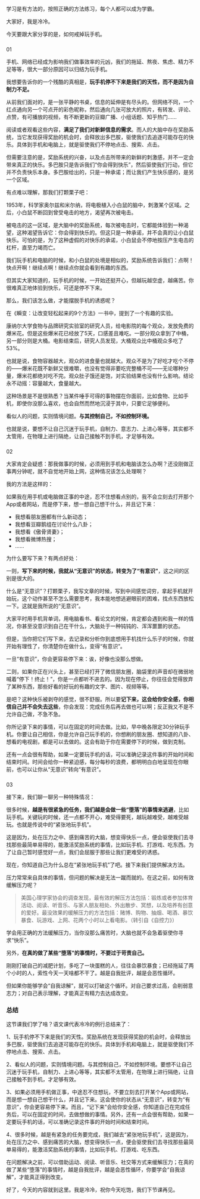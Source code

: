 学习是有方法的，按照正确的方法练习，每个人都可以成为学霸。

大家好，我是冷冷。

今天要跟大家分享的是，如何戒掉玩手机。

### 

01

手机、网络已经成为影响我们做事效率的元凶，我们的拖延、熬夜、焦虑、精力不足等等，很大一部分原因可以归结为玩手机。

我想要告诉你的一个残酷的真相是，**玩手机停不下来是我们的天性，而不是因为自制力不足。**

从前我们面对的，是一张平静的书桌，信息的延伸是有尽头的。但网络不同，一个红点通向另一个可点开的彩色昵称，然后通向几张可放大的照片，有转发、评论、点赞，有可播放的视频，有不断更新的豆瓣广播、小组话题、知乎热门……

阅读或者观看这些内容，**满足了我们对新鲜信息的需求**。而人的大脑中存在奖励系统，当它发现获得奖励的机会时，会释放出多巴胺，驱使我们去追逐可能存在的快乐。具体到手机和电脑上，就是驱使我们不停地点击、搜索、点击。

但需要注意的是，奖励系统的兴奋，以及点击所带来的新鲜的刺激感，并不一定会带来真正的快乐。多巴胺只是告诉我们“你会得到快乐”，然后驱使我们行动，但它并不负责快乐本身。多巴胺给出的，只是一种承诺；而让我们产生快乐感的，是另一个区域。

有点难以理解，那我们打颗栗子吧：

1953年，科学家奥尔兹和米尔纳，将电极植入小白鼠的脑中，刺激某个区域。之后，小白鼠不断回到曾受电击的地方，渴望再次被电击。

<!-- [[[read_end]]] -->

被电击的这一区域，是大脑中的奖励系统，每次被电击时，它都能体验到一种渴望，这种渴望告诉它：你会得到快乐的。但这只是一种承诺，并不会真的让小白鼠快乐。可怕的是，为了这种虚假的对快乐的承诺，小白鼠会不停地按压产生电击的杠杆，直至力竭而亡。

我们玩手机和电脑的时候，和小白鼠的处境是相似的，奖励系统告诉我们：点啊！快点开啊！继续点啊！继续点你就会看到有趣的东西。

但其实大家知道的，玩手机的时候，一开始还挺开心，但越玩越空虚，越痛苦。你很难真正地体验到快乐，可还是停不下来。

那么，我们该怎么做，才能摆脱手机的诱惑呢？

在《瞬变：让改变轻松起来的9个方法》一书中，提到了一个有趣的实验。

康纳尔大学食物与品牌研究实验室的研究人员，给电影院的每个观众，发放免费的爆米花。但是这些爆米花已经放了5天，口感差且难吃。一部分观众拿到了中桶，另一部分则是大桶。电影结束后，研究人员发现，大桶观众比中桶观众多吃了53\%。

也就是说，食物容器越大，观众的进食量也就越大。观众不是为了好吃才吃个不停的——爆米花既不新鲜又很难嚼，也没有觉得非要吃完整桶不可——无论哪种分量，爆米花都绝对吃不完。观众肚子饿还是饱，对实验结果也没有什么影响。结论永不动摇：容量越大，食量越大。

这种场景是不是很熟悉？当某件唾手可得的事物摆在你面前，比如食物、比如手机，即使你没那么喜欢，也会自然而然地沉浸于其中，只要它足够便利。

看似人的问题，实则情境问题。**与其控制自己，不如控制环境。**

也就是说，要想不让自己沉迷于玩手机，自制力、意志力、上进心等等，其实都不太管用，在物理上进行隔绝，让自己接触不到手机，才足够有效。

### 

02

大家肯定会疑惑：那我做事的时候，必须用到手机和电脑该怎么办啊？还没刚做正事两分钟呢，就不自觉地开始上网，这种情况该怎么处理啊？

我的方法是这样的：

如果我在用手机或电脑做正事的中途，忍不住想看点别的，我不会立刻去打开那个App或者网站，而是停下来，想一想自己想干什么，并且记下来：

* 我想看朋友圈都有什么新动态；
* 我想看豆瓣鹅组在讨论什么八卦；
* 我想看《傲骨贤妻》；
* 我想看微博热搜；
* ……

为什么要写下来？有两点好处：

一则，**写下来的时候，我就从“无意识”的状态，转变为了“有意识”**，这之间的区别是很大的。

什么是“无意识”？打颗栗子，我写文章的时候，写到中间感觉词穷，拿起手机就开始玩，这个动作甚至不怎么需要思考，我本能地想逃避眼前的困难，找点东西放松一下。这就是我所说的“无意识”。

大家平时用手机背单词，用电脑看书、看论文的时候，肯定都会遇到和我一样的情况，你甚至没意识到自己在干什么，大脑处于一种钝钝的、浑浑噩噩的状态。

但是，当你把它们写下来，去记录和分析你到底想用手机找什么乐子的时候，你就开始有理性了，你清楚你在做什么，变得“有意识”。

一旦“有意识”，你会更容易停下来：诶，好像也没那么想做。

二则，如果你正在兴头上，甚至已经打开了微信朋友圈，脑袋里的声音却在微弱地喊着“停下！终止！”，你是一点都听不进去的。因为现在停止，你往往会觉得放弃了某种东西，那些好看的好玩的有趣的文字、图片、视频等等。

是吧？这种快乐被剥夺的感觉，很不舒服。所以要**记下来，这会给你安全感，你相信自己并不会失去这些**，你会发现：完成任务后再去做也可以啊；反正我又不是不允许自己做，不急不急。

你所记录下来的事情，可以在固定的时间去做。比如，早中晚各限定30分钟玩手机。你要让自己相信，你是允许自己玩手机的，你想刷的朋友圈、想知道的八卦、想看的电视剧，都是可以去做的。这会有助于你在需要停下的时候，做到克制。

还有一点会很有帮助，如果一定要玩手机的话，可以准确记录这件事的开始时间和结束时间。时间会给你一种紧迫感，每分每秒的浪费，都明明白白地呈现在你眼前，也可以让你从“无意识”转向“有意识”。

### 

03

接下来，我们聊一聊另一种特殊情况：

很多时候，**越是有很紧急的任务，我们越是会做一些“堕落”的事情来逃避**，比如玩手机。关键玩的时候，还一点都不开心，难受得要死，越玩越难受，越难受越玩。也就是传说中的“紧张地玩手机”。

这是因为，处在压力之中、感到痛苦的大脑，想变得快乐一点，便会驱使我们去寻找那些最简单易得的，能激活奖励系统的事情，比如玩手机、打游戏、吃东西。为了让自己暂时感觉好一点，我们会屈服于那些让我们更难受的诱惑。

现在，你知道自己为什么总在“紧张地玩手机”了吧。接下来我们提供解决方法。

压力常常来自具体的事情，但问题的解决是无法一蹴而就的。在这之前，如何有效缓解压力呢？

> 美国心理学家协会的调查发现，最有效的解压方法包括：锻炼或者参加体育活动、阅读、听音乐、与家人朋友相处、外出散步、冥想，以及培养有创意的爱好。最没效果的缓解压力的方法包括：赌博、购物、抽烟、喝酒、暴饮暴食、玩游戏、上网、花两个小时以上看电影。（转引自《自控力》）

学会用正确的方法缓解压力，当你没那么痛苦时，大脑也就不会急着驱使你寻求“快乐”。

另外，**在真的做了某些“堕落”的事情时，不要过于苛责自己。**

刚刚打破自己的减肥计划，多吃了一块蛋糕的人，往往会暴饮暴食；已经拖延了两个小时的人，索性今天一天啥都不干了。越是自我批评，越是会恶性循环。

但如果你能够学会“自我谅解”，就可以打破这个循环。对自己要求过高，会削弱意志力；对自己表示理解，才能真正有精力去达成改变。

### 总结

这节课我们学了啥？语文课代表冷冷的例行总结来了：

1、玩手机停不下来是我们的天性。奖励系统在发现获得奖励的机会时，会释放出多巴胺，驱使我们去追逐可能存在的快乐。具体到手机和电脑上，就是驱使我们不停地点击、搜索、点击。

2、看似人的问题，实则情境问题。与其控制自己，不如控制环境。要想不让自己沉迷于玩手机，自制力、上进心等等，其实都不太管用，在物理上进行隔绝，让自己接触不到手机，才足够有效。

3、如果必须用手机做正事，中途忍不住想玩，不要立刻去打开某个App或网站，而是想一想自己想干什么，并且记下来。这会使你的状态从“无意识”，转变为“有意识”，你会更容易停下来。而且，“记下来”会给你安全感，你知道自己在完成任务后，可以在固定的时间，去做想做的事情。另外，还有一点会很有帮助，如果一定要玩手机的话，可以准确记录这件事的开始时间和结束时间。

4、很多时候，越是有紧急的任务要完成，我们越去“紧张地玩手机”，这是因为，处在压力之中、感到痛苦的大脑，想变得快乐一点，便会驱使我们去寻找那些最简单易得的，能激活奖励系统的事情，比如玩手机、打游戏、吃东西。

在问题解决之前，可以借助运动、阅读、听音乐、社交等方式来缓解压力；在真的做了某些“堕落”的事情时，越是自我批评，越是会恶性循环，你要学会“自我谅解”，才能真正得到改变。

好了，今天的内容就到这里。我是冷冷，祝你今天吃饱，我们下节课再见。
